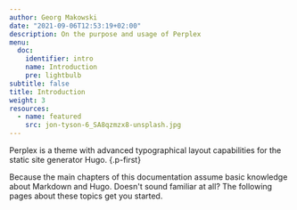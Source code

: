 ```yaml
---
author: Georg Makowski
date: "2021-09-06T12:53:19+02:00"
description: On the purpose and usage of Perplex
menu:
  doc:
    identifier: intro
    name: Introduction
    pre: lightbulb
subtitle: false
title: Introduction
weight: 3
resources:
  - name: featured
    src: jon-tyson-6_SA8qzmzx8-unsplash.jpg
---
```


Perplex is a theme with advanced typographical layout capabilities for the static site generator Hugo.
{.p-first} <!--more-->

Because the main chapters of this documentation assume basic knowledge about Markdown and Hugo. Doesn't sound familiar at all? The following pages about these topics get you started.